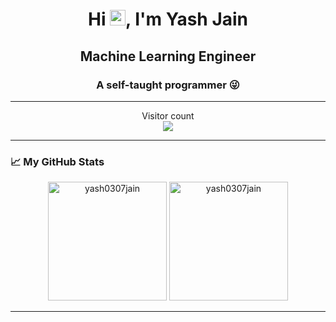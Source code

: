 <!--<p align="center"><img src="https://media.giphy.com/media/hvRJCLFzcasrR4ia7z/giphy.gif" width="25px"></p>-->
<h1 align="center">Hi <img src="https://media.giphy.com/media/hvRJCLFzcasrR4ia7z/giphy.gif" width="25px">, I'm Yash Jain</h1>
<h2 align="center">Machine Learning Engineer</h2>
<h3 align="center">A self-taught programmer 😜</h3>

------------

<p align="center"> 
  Visitor count<br>
  <img src="https://profile-counter.glitch.me/deepansh946/count.svg" />
</p>

<!--<h3 align="center">A self-taught programmer 😜</h3>-->

<!--<img alt="GIF" width="400" height="320" src="https://github.com/yash0307jain/yash0307jain/blob/main/code.gif"/>-->
<!--<img align="right" alt="Coder GIF" width="425" height="325" src="https://media.giphy.com/media/SWoSkN6DxTszqIKEqv/giphy.gif">-->

<!--
------------

### Connect with me:

<a href="https://linkedin.com/in/yash0307jain" target="blank">
    <img alt="Yash's LinkedIN" height="30" width="30" src="https://raw.githubusercontent.com/peterthehan/peterthehan/master/assets/linkedin.svg" />
</a>


### Have a look to my Quora space:

<a href="https://algomart.quora.com" target="blank">
    <img alt="Yash's Quora" height="30" width="30" src="https://gist.githubusercontent.com/wxmerkt/9509091/raw/eacd6c15da46a160cf24c7bf2970bb2082640da4/quora_icon.svg" />
</a>
<a href="https://codehere.quora.com" target="blank">
    <img alt="Yash's Quora" height="30" width="30" src="https://gist.githubusercontent.com/wxmerkt/9509091/raw/eacd6c15da46a160cf24c7bf2970bb2082640da4/quora_icon.svg" />
</a>
<a href="https://tensorhub.quora.com" target="blank">
    <img alt="Yash's Quora" height="30" width="30" src="https://gist.githubusercontent.com/wxmerkt/9509091/raw/eacd6c15da46a160cf24c7bf2970bb2082640da4/quora_icon.svg" />
</a>
-->

------------

### 📈 My GitHub Stats

<p align="center">
    <img alt="yash0307jain" height="190" src="https://github-readme-stats.vercel.app/api?username=yash0307jain&show_icons=true" />
    <img alt="yash0307jain" height="190" src="https://github-readme-stats.vercel.app/api/top-langs/?username=yash0307jain&layout=compact&hide=css,html,matlab&langs_count=10" />
</p>

------------

